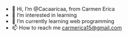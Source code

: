 - 👋 Hi, I’m @Cacaaricaa, from Carmen Erica
- 👀 I’m interested in learning
- 🌱 I’m currently learning web programming
- 📫 How to reach me carmerica15@gmail.com

<!---
Cacaaricaa/Cacaaricaa is a ✨ special ✨ repository because its `README.md` (this file) appears on your GitHub profile.
You can click the Preview link to take a look at your changes.
--->
